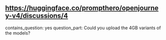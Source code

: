 ## https://huggingface.co/prompthero/openjourney-v4/discussions/4

contains_question: yes
question_part: Could you upload the 4GB variants of the models?